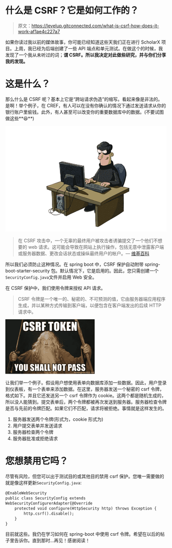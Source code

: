 # 什么是 CSRF？它是如何工作的？

> 原文：<https://levelup.gitconnected.com/what-is-csrf-how-does-it-work-af1ae4c227a7>

如果你读过我以前的媒体故事，你可能已经知道这些天我们正在进行 ScholarX 项目。上周，我已经为后端创建了一些 API 端点和单元测试。在做这个的时候，我发现了一个我从未听过的词；**谓 CSRF。所以我决定对此做些研究，并与你们分享我的发现。**

# 这是什么？

那么什么是 CSRF 呢？基本上它是“跨站请求伪造”的缩写。看起来像是非法的。是啊！举个例子，在 CREF，有人可以在没有你确认的情况下通过发送请求从你的银行账户里偷钱。此外，有人甚至可以改变你的重要数据库中的数据。(不要试图做这些**😆**)

![](img/91ba463f849b013e058ee20240be9394.png)

> 在 CSRF 攻击中，一个无辜的最终用户被攻击者诱骗提交了一个他们不想要的 web 请求。这可能会导致在网站上执行操作，包括无意中泄露客户端或服务器数据、更改会话状态或操纵最终用户的帐户。— [维基百科](https://en.wikipedia.org/wiki/Cross-site_request_forgery)

所以我们必须防止这种情况。在 spring boot 中，CSRF 保护自动附带 spring-boot-starter-security 包。默认情况下，它是启用的。因此，您只需创建一个`SecurityConfig.java`文件并启用 Web 安全。

在 CSRF 保护中，我们使用令牌来授权 API 请求。

> CSRF 令牌是一个唯一的、秘密的、不可预测的值，它由服务器端应用程序生成，并以某种方式传输到客户端，以便包含在客户端发出的后续 HTTP 请求中。

![](img/f79fcfb9cd49d7f4a2eaa690fbeba4e3.png)

让我们举一个例子。假设用户想使用表单向数据库添加一些数据。因此，用户登录到仪表板，有一个表单来添加数据。在这里，服务器发送一个秘密的 csrf 令牌，格式如下。并且它还发送另一个 csrf 令牌作为 cookie。这两个都是随机生成的，所以没人能猜到。提交表单后，两个令牌都被再次发送到服务器。服务器检查令牌是否与先前的令牌匹配。如果它们不匹配，请求将被拒绝。事情就是这样发生的。

1.  服务器发送两个令牌(形式为，cookie 形式为)
2.  用户提交表单并发送请求
3.  服务器检查两个令牌
4.  服务器批准或拒绝请求

# 您想禁用它吗？

尽管有风险，但您可以出于测试目的或其他目的禁用 csrf 保护。您唯一需要做的就是像这样更新`SecurityConfig.java`:

```
@EnableWebSecurity
public class SecurityConfig extends WebSecurityConfigurerAdapter{@Override
    protected void configure(HttpSecurity http) throws Exception {
        http.csrf().disable();
    }
}
```

目前就这些。我仍在学习如何在 spring-boot 中使用 csrf 令牌。希望在以后的帖子里告诉你。直到那时…再见！感谢阅读！